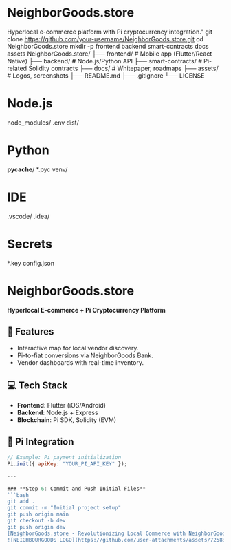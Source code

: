 # NeighborGoods.store
Hyperlocal e-commerce platform with Pi cryptocurrency integration."
git clone https://github.com/your-username/NeighborGoods.store.git
cd NeighborGoods.store
mkdir -p frontend backend smart-contracts docs assets
NeighborGoods.store/
├── frontend/          # Mobile app (Flutter/React Native)
├── backend/           # Node.js/Python API
├── smart-contracts/   # Pi-related Solidity contracts
├── docs/              # Whitepaper, roadmaps
├── assets/            # Logos, screenshots
├── README.md
├── .gitignore
└── LICENSE
# Node.js
node_modules/
.env
dist/

# Python
__pycache__/
*.pyc
venv/

# IDE
.vscode/
.idea/

# Secrets
*.key
config.json
# NeighborGoods.store  
**Hyperlocal E-commerce + Pi Cryptocurrency Platform**  

## 🚀 Features  
- Interactive map for local vendor discovery.  
- Pi-to-fiat conversions via NeighborGoods Bank.  
- Vendor dashboards with real-time inventory.  

## 💻 Tech Stack  
- **Frontend**: Flutter (iOS/Android)  
- **Backend**: Node.js + Express  
- **Blockchain**: Pi SDK, Solidity (EVM)  

## 🔌 Pi Integration  
```javascript
// Example: Pi payment initialization
Pi.init({ apiKey: "YOUR_PI_API_KEY" });

---

### **Step 6: Commit and Push Initial Files**
```bash
git add .
git commit -m "Initial project setup"
git push origin main
git checkout -b dev
git push origin dev
[NeighborGoods.store - Revolutionizing Local Commerce with NeighborGoods Bank version 4 Its including summary.pdf](https://github.com/user-attachments/files/20302244/NeighborGoods.store.-.Revolutionizing.Local.Commerce.with.NeighborGoods.Bank.version.4.Its.including.summary.pdf)
![NEIGHBOURGOODS LOGO](https://github.com/user-attachments/assets/72583d32-668b-41a5-b2d1-9b9ed2b7774a)
